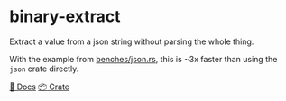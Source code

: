 # binary-extract
Extract a value from a json string without parsing the whole thing.

With the example from [benches/json.rs](benches/json.rs), this is ~3x faster
than using the `json` crate directly.

[:book: Docs](https://docs.rs/binary-extract/latest/binary_extract/)
[:package: Crate](https://crates.io/crates/binary-extract)
